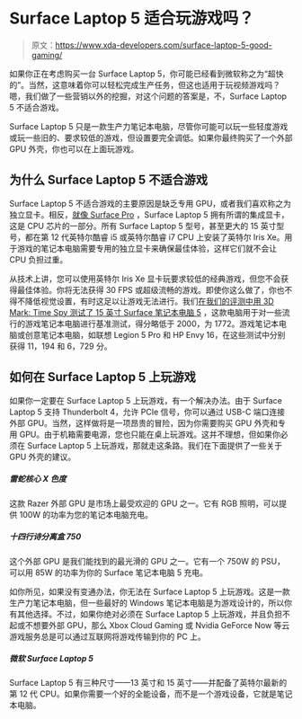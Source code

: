 # Surface Laptop 5 适合玩游戏吗？

> 原文：<https://www.xda-developers.com/surface-laptop-5-good-gaming/>

如果你正在考虑购买一台 Surface Laptop 5，你可能已经看到微软称之为“超快的”。当然，这意味着你可以轻松完成生产任务，但这也适用于玩视频游戏吗？嗯，我们做了一些营销以外的挖掘，对这个问题的答案是，不，Surface Laptop 5 不适合游戏。

Surface Laptop 5 只是一款生产力笔记本电脑，尽管你可能可以玩一些轻度游戏或玩一些旧的、要求较低的游戏，但设置要完全调低。如果你最终购买了一个外部 GPU 外壳，你也可以在上面玩游戏。

## 为什么 Surface Laptop 5 不适合游戏

Surface Laptop 5 不适合游戏的主要原因是缺乏专用 GPU，或者我们喜欢称之为独立显卡。相反，[就像 Surface Pro](https://www.xda-developers.com/best-microsoft-surface-pcs/) ，Surface Laptop 5 拥有所谓的集成显卡，这是 CPU 芯片的一部分。所有 Surface Laptop 5 型号，甚至更大的 15 英寸型号，都在第 12 代英特尔酷睿 i5 或英特尔酷睿 i7 CPU 上安装了英特尔 Iris Xe。用于游戏的笔记本电脑需要专用的独立显卡来确保最佳体验，这样它们就不会让 CPU 负担过重。

从技术上讲，您可以使用英特尔 Iris Xe 显卡玩要求较低的经典游戏，但您不会获得最佳体验。你将无法获得 30 FPS 或超级流畅的游戏。即使你这么做了，你也不得不降低视觉设置，有时这足以让游戏无法进行。我们[在我们的评测中用 3D Mark: Time Spy 测试了 15 英寸 Surface 笔记本电脑 5](https://www.xda-developers.com/surface-laptop-5-review/#performance-there-39-s-no-amd-but-it-has-intel-12th-gen-chips) ，这款电脑用于对一些流行的游戏笔记本电脑进行基准测试，得分略低于 2000，为 1772。游戏笔记本电脑或创意笔记本电脑，如联想 Legion 5 Pro 和 HP Envy 16，在这些测试中分别获得 11，194 和 6，729 分。

## 如何在 Surface Laptop 5 上玩游戏

如果你一定要在 Surface Laptop 5 上玩游戏，有一个解决办法。由于 Surface Laptop 5 支持 Thunderbolt 4，允许 PCIe 信号，你可以通过 USB-C 端口连接外部 GPU。当然，这样做将是一项昂贵的冒险，因为你需要购买 GPU 外壳和专用 GPU。由于机箱需要电源，您也只能在桌上玩游戏。这并不理想，但如果你必须在 Surface Laptop 5 上玩游戏，那就走这条路。我们在下面提供了一些关于 GPU 外壳的建议。

##### 雷蛇核心 X 色度

这款 Razer 外部 GPU 是市场上最受欢迎的 GPU 之一。它有 RGB 照明，可以提供 100W 的功率为您的笔记本电脑充电。

##### 十四行诗分离盒 750

这个外部 GPU 是我们能找到的最光滑的 GPU 之一。它有一个 750W 的 PSU，可以用 85W 的功率为你的 Surface 笔记本电脑 5 充电。

如你所见，如果没有变通办法，你无法在 Surface Laptop 5 上玩游戏。这是一款生产力笔记本电脑，但一些最好的 Windows 笔记本电脑是为游戏设计的，所以你有其他选择。不过，如果你绝对必须在 Surface Laptop 5 上玩游戏，并且负担不起或不想要外部 GPU，那么 Xbox Cloud Gaming 或 Nvidia GeForce Now 等云游戏服务总是可以通过互联网将游戏传输到你的 PC 上。

##### 微软 Surface Laptop 5

Surface Laptop 5 有三种尺寸——13 英寸和 15 英寸——并配备了英特尔最新的第 12 代 CPU。如果你需要一个好的全能设备，而不是一个游戏设备，它就是笔记本电脑。